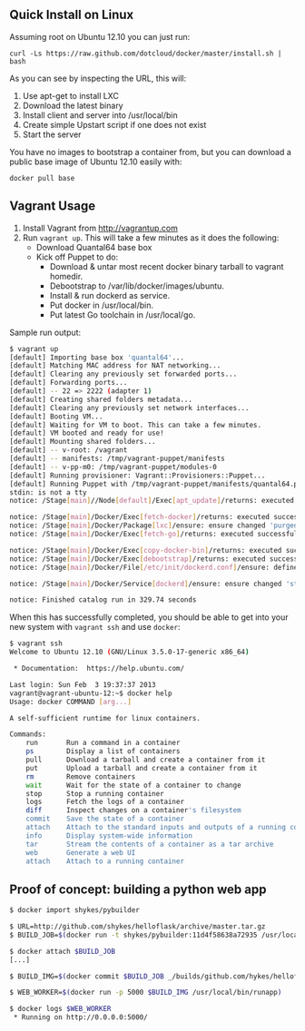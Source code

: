 ## Quick Install on Linux

Assuming root on Ubuntu 12.10 you can just run:

    curl -Ls https://raw.github.com/dotcloud/docker/master/install.sh | bash

As you can see by inspecting the URL, this will:

1. Use apt-get to install LXC
1. Download the latest binary
1. Install client and server into /usr/local/bin
1. Create simple Upstart script if one does not exist
1. Start the server

You have no images to bootstrap a container from, but you can download a public base image of Ubuntu 12.10 easily with:

    docker pull base


Vagrant Usage
-------------

1. Install Vagrant from http://vagrantup.com
2. Run `vagrant up`. This will take a few minutes as it does the following:
    - Download Quantal64 base box
    - Kick off Puppet to do:
        - Download & untar most recent docker binary tarball to vagrant homedir.
        - Debootstrap to /var/lib/docker/images/ubuntu.
        - Install & run dockerd as service.
        - Put docker in /usr/local/bin.
        - Put latest Go toolchain in /usr/local/go.

Sample run output:

```bash
$ vagrant up
[default] Importing base box 'quantal64'...
[default] Matching MAC address for NAT networking...
[default] Clearing any previously set forwarded ports...
[default] Forwarding ports...
[default] -- 22 => 2222 (adapter 1)
[default] Creating shared folders metadata...
[default] Clearing any previously set network interfaces...
[default] Booting VM...
[default] Waiting for VM to boot. This can take a few minutes.
[default] VM booted and ready for use!
[default] Mounting shared folders...
[default] -- v-root: /vagrant
[default] -- manifests: /tmp/vagrant-puppet/manifests
[default] -- v-pp-m0: /tmp/vagrant-puppet/modules-0
[default] Running provisioner: Vagrant::Provisioners::Puppet...
[default] Running Puppet with /tmp/vagrant-puppet/manifests/quantal64.pp...
stdin: is not a tty
notice: /Stage[main]//Node[default]/Exec[apt_update]/returns: executed successfully

notice: /Stage[main]/Docker/Exec[fetch-docker]/returns: executed successfully
notice: /Stage[main]/Docker/Package[lxc]/ensure: ensure changed 'purged' to 'present'
notice: /Stage[main]/Docker/Exec[fetch-go]/returns: executed successfully

notice: /Stage[main]/Docker/Exec[copy-docker-bin]/returns: executed successfully
notice: /Stage[main]/Docker/Exec[debootstrap]/returns: executed successfully
notice: /Stage[main]/Docker/File[/etc/init/dockerd.conf]/ensure: defined content as '{md5}78a593d38dd9919af14d8f0545ac95e9'

notice: /Stage[main]/Docker/Service[dockerd]/ensure: ensure changed 'stopped' to 'running'

notice: Finished catalog run in 329.74 seconds
```

When this has successfully completed, you should be able to get into your new system with `vagrant ssh` and use `docker`:

```bash
$ vagrant ssh
Welcome to Ubuntu 12.10 (GNU/Linux 3.5.0-17-generic x86_64)

 * Documentation:  https://help.ubuntu.com/

Last login: Sun Feb  3 19:37:37 2013
vagrant@vagrant-ubuntu-12:~$ docker help
Usage: docker COMMAND [arg...]

A self-sufficient runtime for linux containers.

Commands:
    run       Run a command in a container
    ps        Display a list of containers
    pull      Download a tarball and create a container from it
    put       Upload a tarball and create a container from it
    rm        Remove containers
    wait      Wait for the state of a container to change
    stop      Stop a running container
    logs      Fetch the logs of a container
    diff      Inspect changes on a container's filesystem
    commit    Save the state of a container
    attach    Attach to the standard inputs and outputs of a running container
    info      Display system-wide information
    tar       Stream the contents of a container as a tar archive
    web       Generate a web UI
    attach    Attach to a running container
```
    
## Proof of concept: building a python web app

```bash
$ docker import shykes/pybuilder

$ URL=http://github.com/shykes/helloflask/archive/master.tar.gz
$ BUILD_JOB=$(docker run -t shykes/pybuilder:11d4f58638a72935 /usr/local/bin/buildapp $URL)

$ docker attach $BUILD_JOB
[...]

$ BUILD_IMG=$(docker commit $BUILD_JOB _/builds/github.com/hykes/helloflask/master)

$ WEB_WORKER=$(docker run -p 5000 $BUILD_IMG /usr/local/bin/runapp)

$ docker logs $WEB_WORKER
 * Running on http://0.0.0.0:5000/
```